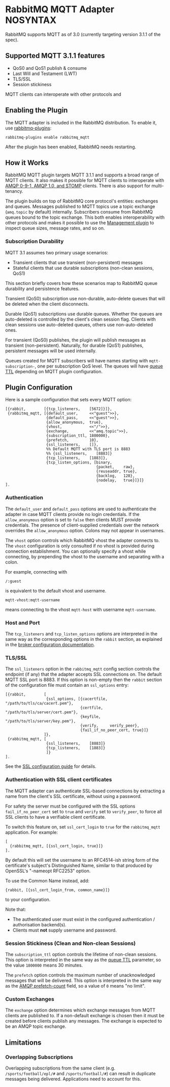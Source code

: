 <!--
Copyright (C) 2007-2015 Pivotal Software, Inc. 

All rights reserved. This program and the accompanying materials
are made available under the terms of the under the Apache License, 
Version 2.0 (the "License”); you may not use this file except in compliance 
with the License. You may obtain a copy of the License at

http://www.apache.org/licenses/LICENSE-2.0

Unless required by applicable law or agreed to in writing, software
distributed under the License is distributed on an "AS IS" BASIS,
WITHOUT WARRANTIES OR CONDITIONS OF ANY KIND, either express or implied.
See the License for the specific language governing permissions and
limitations under the License.
-->

# RabbitMQ MQTT Adapter NOSYNTAX

RabbitMQ supports MQTT as of 3.0 (currently targeting version 3.1.1 of the spec).

## <a id="smf"/> Supported MQTT 3.1.1 features

* QoS0 and QoS1 publish & consume
* Last Will and Testament (LWT)
* TLS/SSL
* Session stickiness

MQTT clients can interoperate with other protocols and 

## <a id="ifb"/>Enabling the Plugin

The MQTT adapter is included in the RabbitMQ distribution. To enable
it, use [rabbitmq-plugins](/man/rabbitmq-plugins.1.man.html):

    rabbitmq-plugins enable rabbitmq_mqtt

After the plugin has been enabled, RabbitMQ needs restarting.

## <a id="overview"/> How it Works

RabbitMQ MQTT plugin targets MQTT 3.1.1 and supports a broad range
of MQTT clients. It also makes it possible for MQTT clients to interoperate
with [AMQP 0-9-1, AMQP 1.0, and STOMP](https://www.rabbitmq.com/protocols.html) clients.
There is also support for multi-tenancy.

The plugin builds on top of RabbitMQ core protocol's entities: exchanges and queues. Messages published
to MQTT topics use a topic exchange (`amq.topic` by default) internally. Subscribers consume from
RabbitMQ queues bound to the topic exchange. This both enables interoperability
with other protocols and makes it possible to use the [Management plugin](/management.html)
to inspect queue sizes, message rates, and so on.


### <a id="durability"/> Subscription Durability

MQTT 3.1 assumes two primary usage scenarios:

 * Transient clients that use transient (non-persistent) messages
 * Stateful clients that use durable subscriptions (non-clean sessions, QoS1)

This section briefly covers how these scenarios map to RabbitMQ queue durability and persistence
features.

Transient (QoS0) subscription use non-durable, auto-delete queues
that will be deleted when the client disconnects.

Durable (QoS1) subscriptions use durable queues. Whether the queues are
auto-deleted is controlled by the client's clean session flag. Clients with
clean sessions use auto-deleted queues, others use non-auto-deleted ones.

For transient (QoS0) publishes, the plugin will publish messages as transient
(non-persistent). Naturally, for durable (QoS1) publishes, persistent
messages will be used internally.

Queues created for MQTT subscribers will have names starting with `mqtt-subscription-`,
one per subscription QoS level. The queues will have [queue TTL](/ttl.html) depending
on MQTT plugin configuration.


## <a id="config"/> Plugin Configuration

Here is a sample configuration that sets every MQTT option:

    [{rabbit,        [{tcp_listeners,    [5672]}]},
     {rabbitmq_mqtt, [{default_user,     <<"guest">>},
                      {default_pass,     <<"guest">>},
                      {allow_anonymous,  true},
                      {vhost,            <<"/">>},
                      {exchange,         <<"amq.topic">>},
                      {subscription_ttl, 1800000},
                      {prefetch,         10},
                      {ssl_listeners,    []},
                      %% Default MQTT with TLS port is 8883
                      %% {ssl_listeners,    [8883]}
                      {tcp_listeners,    [1883]},
                      {tcp_listen_options, [binary,
                                            {packet,    raw},
                                            {reuseaddr, true},
                                            {backlog,   128},
                                            {nodelay,   true}]}]}
    ].

### <a id="authentication"/> Authentication

The `default_user` and `default_pass` options are used to authenticate
the adapter in case MQTT clients provide no login credentials. If the
`allow_anonymous` option is set to `false` then clients MUST provide credentials.
The presence of client-supplied credentials over the network overrides
the `allow_anonymous` option. Colons may not appear in usernames.

The `vhost` option controls which RabbitMQ vhost the adapter connects to. The `vhost`
configuration is only consulted if no vhost is provided during connection establishment.
You can optionally specify a vhost while connecting, by prepending the vhost
to the username and separating with a colon.

For example, connecting with

    /:guest

is equivalent to the default vhost and username.

    mqtt-vhost:mqtt-username

means connecting to the vhost `mqtt-host` with username `mqtt-username`.

### Host and Port

The `tcp_listeners` and `tcp_listen_options` options are interpreted in the same way
as the corresponding options in the `rabbit` section, as explained in the
[broker configuration documentation](http://www.rabbitmq.com/configure.html).

### TLS/SSL

The `ssl_listeners` option in the `rabbitmq_mqtt` config section controls the
endpoint (if any) that the adapter accepts SSL connections on. The
default MQTT SSL port is 8883. If this option is non-empty then the
`rabbit` section of the configuration file must contain an
`ssl_options` entry:

    [{rabbit,        [
                      {ssl_options, [{cacertfile, "/path/to/tls/ca/cacert.pem"},
                                     {certfile,   "/path/to/tls/server/cert.pem"},
                                     {keyfile,    "/path/to/tls/server/key.pem"},
                                     {verify,     verify_peer},
                                     {fail_if_no_peer_cert, true}]}
                     ]},
     {rabbitmq_mqtt, [
                      {ssl_listeners,    [8883]}
                      {tcp_listeners,    [1883]}
                      ]}
    ].

See the [SSL configuration guide](http://www.rabbitmq.com/ssl.html) for details.



### <a id="cta.ssl"/>Authentication with SSL client certificates

The MQTT adapter can authenticate SSL-based connections by extracting
a name from the client's SSL certificate, without using a password.

For safety the server must be configured with the SSL options
`fail_if_no_peer_cert` set to `true` and `verify` set to `verify_peer`, to
force all SSL clients to have a verifiable client certificate.

To switch this feature on, set `ssl_cert_login` to `true` for the
`rabbitmq_mqtt` application. For example:

    [
      {rabbitmq_mqtt, [{ssl_cert_login, true}]}
    ].

By default this will set the username to an RFC4514-ish string form of
the certificate's subject's Distinguished Name, similar to that
produced by OpenSSL's "-nameopt RFC2253" option.

To use the Common Name instead, add:

    {rabbit, [{ssl_cert_login_from, common_name}]}

to your configuration.

Note that:

* The authenticated user must exist in the configured authentication / authorisation backend(s).
* Clients must **not** supply username and password.




### <a id="stickiness"/> Session Stickiness (Clean and Non-clean Sessions)

The `subscription_ttl` option controls the lifetime of non-clean sessions. This
option is interpreted in the same way as the [queue TTL](http://www.rabbitmq.com/ttl.html#queue-ttl)
parameter, so the value `1800000` means 30 minutes.

The `prefetch` option controls the maximum number of unacknowledged messages that
will be delivered. This option is interpreted in the same way as the [AMQP prefetch-count](http://www.rabbitmq.com/amqp-0-9-1-reference.html#basic.qos.prefetch-count)
field, so a value of `0` means "no limit".

### Custom Exchanges

The `exchange` option determines which exchange messages from MQTT clients are published
to. If a non-default exchange is chosen then it must be created before clients
publish any messages. The exchange is expected to be an AMQP topic exchange.


## <a id="limitations"/> Limitations

### Overlapping Subscriptions

Overlapping subscriptions from the same client
(e.g. `/sports/football/epl/#` and `/sports/football/#`) can result in
duplicate messages being delivered. Applications
need to account for this.
